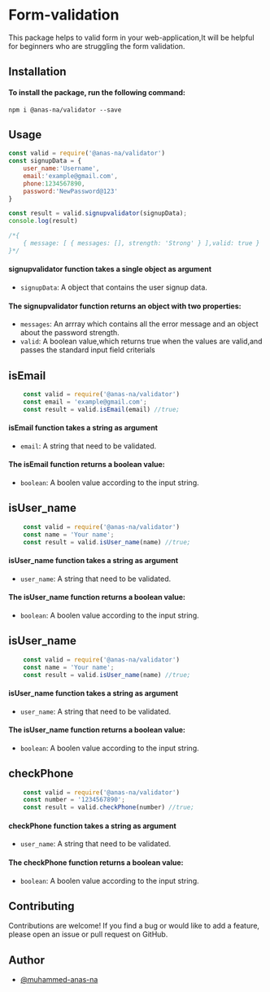 # Form-validation

This package helps to valid form in your web-application,It will be helpful for beginners who are struggling the form validation.

## Installation
#### To install the package, run the following command:
`npm i @anas-na/validator --save`


## Usage

```javascript 
const valid = require('@anas-na/validator')
const signupData = {
    user_name:'Username',
    email:'example@gmail.com',
    phone:1234567890,
    password:'NewPassword@123'
}

const result = valid.signupvalidator(signupData);
console.log(result)

/*{
    { message: [ { messages: [], strength: 'Strong' } ],valid: true }
}*/
```

#### signupvalidator function takes a single object as argument
- `signupData`: A object that contains the user signup data.

#### The **signupvalidator** function returns an object with two properties:
- `messages`: An arrray which contains all the error message and an object about the password strength.
- `valid`: A boolean value,which returns true when the values are valid,and passes the standard input field criterials

## isEmail
```javascript
    const valid = require('@anas-na/validator')
    const email = 'example@gmail.com';
    const result = valid.isEmail(email) //true;
```

#### isEmail function takes a string as argument
- `email`: A string that need to be validated.
#### The **isEmail** function returns a boolean value:
- `boolean`: A boolen value according to the input string.


## isUser_name
```javascript
    const valid = require('@anas-na/validator')
    const name = 'Your name';
    const result = valid.isUser_name(name) //true;
```
#### isUser_name function takes a string as argument
- `user_name`: A string that need to be validated.
#### The **isUser_name** function returns a boolean value:
- `boolean`: A boolen value according to the input string.


## isUser_name
```javascript
    const valid = require('@anas-na/validator')
    const name = 'Your name';
    const result = valid.isUser_name(name) //true;
```
#### isUser_name function takes a string as argument
- `user_name`: A string that need to be validated.
#### The **isUser_name** function returns a boolean value:
- `boolean`: A boolen value according to the input string.


## checkPhone
```javascript
    const valid = require('@anas-na/validator')
    const number = '1234567890';
    const result = valid.checkPhone(number) //true;
```
#### checkPhone function takes a string as argument
- `user_name`: A string that need to be validated.
#### The **checkPhone** function returns a boolean value:
- `boolean`: A boolen value according to the input string.






## Contributing

Contributions are welcome! If you find a bug or would like to add a feature, please open an issue or pull request on GitHub.

## Author

- [@muhammed-anas-na](https://github.com/muhammed-anas-na)
